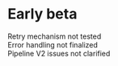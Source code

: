 # Early beta

Retry mechanism not tested  
Error handling not finalized  
Pipeline V2 issues not clarified  

